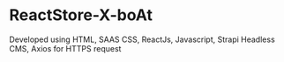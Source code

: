 # ReactStore-X-boAt
Developed using HTML, SAAS CSS, ReactJs, Javascript, Strapi Headless CMS, Axios for HTTPS request
